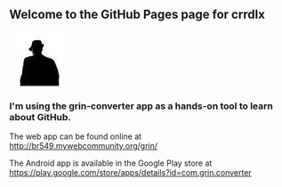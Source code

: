 ## Welcome to the GitHub Pages page for crrdlx
![crrdlx](https://raw.githubusercontent.com/crrdlx/crrdlx.github.io/master/crrdlx.jpg)
### I'm using the grin-converter app as a hands-on tool to learn about GitHub.

The web app can be found online at <a href="http://br549.mywebcommunity.org/grin/">http://br549.mywebcommunity.org/grin/</a>

The Android app is available in the Google Play store at https://play.google.com/store/apps/details?id=com.grin.converter
